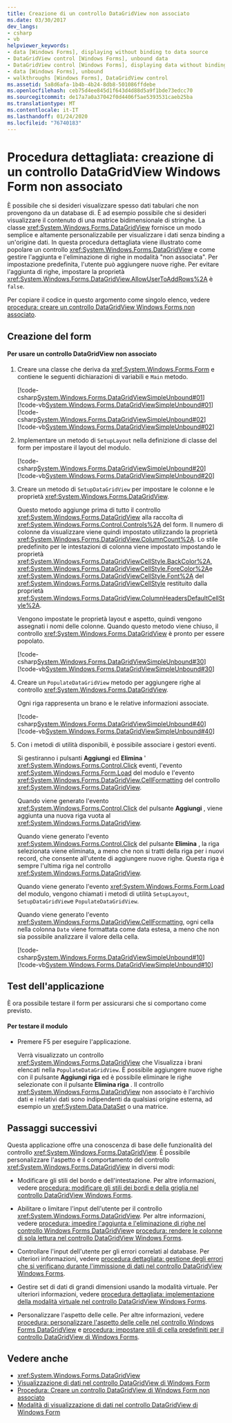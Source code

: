 ```yaml
---
title: Creazione di un controllo DataGridView non associato
ms.date: 03/30/2017
dev_langs:
- csharp
- vb
helpviewer_keywords:
- data [Windows Forms], displaying without binding to data source
- DataGridView control [Windows Forms], unbound data
- DataGridView control [Windows Forms], displaying data without binding to a data source
- data [Windows Forms], unbound
- walkthroughs [Windows Forms], DataGridView control
ms.assetid: 5a8d6afa-1b4b-4b24-8db8-501086ffdebe
ms.openlocfilehash: ceb75d4ee845d1f643d4d88d5a9f1bde73edcc70
ms.sourcegitcommit: de17a7a0a37042f0d4406f5ae5393531caeb25ba
ms.translationtype: MT
ms.contentlocale: it-IT
ms.lasthandoff: 01/24/2020
ms.locfileid: "76740183"
---
```

# <a name="walkthrough-creating-an-unbound-windows-forms-datagridview-control"></a>Procedura dettagliata: creazione di un controllo DataGridView Windows Form non associato
È possibile che si desideri visualizzare spesso dati tabulari che non provengono da un database di. È ad esempio possibile che si desideri visualizzare il contenuto di una matrice bidimensionale di stringhe. La classe <xref:System.Windows.Forms.DataGridView> fornisce un modo semplice e altamente personalizzabile per visualizzare i dati senza binding a un'origine dati. In questa procedura dettagliata viene illustrato come popolare un controllo <xref:System.Windows.Forms.DataGridView> e come gestire l'aggiunta e l'eliminazione di righe in modalità "non associata". Per impostazione predefinita, l'utente può aggiungere nuove righe. Per evitare l'aggiunta di righe, impostare la proprietà <xref:System.Windows.Forms.DataGridView.AllowUserToAddRows%2A> è `false`.  
  
 Per copiare il codice in questo argomento come singolo elenco, vedere [procedura: creare un controllo DataGridView Windows Forms non associato](how-to-create-an-unbound-windows-forms-datagridview-control.md).  
  
## <a name="creating-the-form"></a>Creazione del form  
  
#### <a name="to-use-an-unbound-datagridview-control"></a>Per usare un controllo DataGridView non associato  
  
1. Creare una classe che deriva da <xref:System.Windows.Forms.Form> e contiene le seguenti dichiarazioni di variabili e `Main` metodo.  
  
     [!code-csharp[System.Windows.Forms.DataGridViewSimpleUnbound#01](~/samples/snippets/csharp/VS_Snippets_Winforms/System.Windows.Forms.DataGridViewSimpleUnbound/CS/simpleunbound.cs#01)]
     [!code-vb[System.Windows.Forms.DataGridViewSimpleUnbound#01](~/samples/snippets/visualbasic/VS_Snippets_Winforms/System.Windows.Forms.DataGridViewSimpleUnbound/VB/simpleunbound.vb#01)]  
    [!code-csharp[System.Windows.Forms.DataGridViewSimpleUnbound#02](~/samples/snippets/csharp/VS_Snippets_Winforms/System.Windows.Forms.DataGridViewSimpleUnbound/CS/simpleunbound.cs#02)]
    [!code-vb[System.Windows.Forms.DataGridViewSimpleUnbound#02](~/samples/snippets/visualbasic/VS_Snippets_Winforms/System.Windows.Forms.DataGridViewSimpleUnbound/VB/simpleunbound.vb#02)]  
  
2. Implementare un metodo di `SetupLayout` nella definizione di classe del form per impostare il layout del modulo.  
  
     [!code-csharp[System.Windows.Forms.DataGridViewSimpleUnbound#20](~/samples/snippets/csharp/VS_Snippets_Winforms/System.Windows.Forms.DataGridViewSimpleUnbound/CS/simpleunbound.cs#20)]
     [!code-vb[System.Windows.Forms.DataGridViewSimpleUnbound#20](~/samples/snippets/visualbasic/VS_Snippets_Winforms/System.Windows.Forms.DataGridViewSimpleUnbound/VB/simpleunbound.vb#20)]  
  
3. Creare un metodo di `SetupDataGridView` per impostare le colonne e le proprietà <xref:System.Windows.Forms.DataGridView>.  
  
     Questo metodo aggiunge prima di tutto il controllo <xref:System.Windows.Forms.DataGridView> alla raccolta di <xref:System.Windows.Forms.Control.Controls%2A> del form. Il numero di colonne da visualizzare viene quindi impostato utilizzando la proprietà <xref:System.Windows.Forms.DataGridView.ColumnCount%2A>. Lo stile predefinito per le intestazioni di colonna viene impostato impostando le proprietà <xref:System.Windows.Forms.DataGridViewCellStyle.BackColor%2A>, <xref:System.Windows.Forms.DataGridViewCellStyle.ForeColor%2A>e <xref:System.Windows.Forms.DataGridViewCellStyle.Font%2A> del <xref:System.Windows.Forms.DataGridViewCellStyle> restituito dalla proprietà <xref:System.Windows.Forms.DataGridView.ColumnHeadersDefaultCellStyle%2A>.  
  
     Vengono impostate le proprietà layout e aspetto, quindi vengono assegnati i nomi delle colonne. Quando questo metodo viene chiuso, il controllo <xref:System.Windows.Forms.DataGridView> è pronto per essere popolato.  
  
     [!code-csharp[System.Windows.Forms.DataGridViewSimpleUnbound#30](~/samples/snippets/csharp/VS_Snippets_Winforms/System.Windows.Forms.DataGridViewSimpleUnbound/CS/simpleunbound.cs#30)]
     [!code-vb[System.Windows.Forms.DataGridViewSimpleUnbound#30](~/samples/snippets/visualbasic/VS_Snippets_Winforms/System.Windows.Forms.DataGridViewSimpleUnbound/VB/simpleunbound.vb#30)]  
  
4. Creare un `PopulateDataGridView` metodo per aggiungere righe al controllo <xref:System.Windows.Forms.DataGridView>.  
  
     Ogni riga rappresenta un brano e le relative informazioni associate.  
  
     [!code-csharp[System.Windows.Forms.DataGridViewSimpleUnbound#40](~/samples/snippets/csharp/VS_Snippets_Winforms/System.Windows.Forms.DataGridViewSimpleUnbound/CS/simpleunbound.cs#40)]
     [!code-vb[System.Windows.Forms.DataGridViewSimpleUnbound#40](~/samples/snippets/visualbasic/VS_Snippets_Winforms/System.Windows.Forms.DataGridViewSimpleUnbound/VB/simpleunbound.vb#40)]  
  
5. Con i metodi di utilità disponibili, è possibile associare i gestori eventi.  
  
     Si gestiranno i pulsanti **Aggiungi** ed **Elimina** ' <xref:System.Windows.Forms.Control.Click> eventi, l'evento <xref:System.Windows.Forms.Form.Load> del modulo e l'evento <xref:System.Windows.Forms.DataGridView.CellFormatting> del controllo <xref:System.Windows.Forms.DataGridView>.  
  
     Quando viene generato l'evento <xref:System.Windows.Forms.Control.Click> del pulsante **Aggiungi** , viene aggiunta una nuova riga vuota al <xref:System.Windows.Forms.DataGridView>.  
  
     Quando viene generato l'evento <xref:System.Windows.Forms.Control.Click> del pulsante **Elimina** , la riga selezionata viene eliminata, a meno che non si tratti della riga per i nuovi record, che consente all'utente di aggiungere nuove righe. Questa riga è sempre l'ultima riga nel controllo <xref:System.Windows.Forms.DataGridView>.  
  
     Quando viene generato l'evento <xref:System.Windows.Forms.Form.Load> del modulo, vengono chiamati i metodi di utilità `SetupLayout`, `SetupDataGridView`e `PopulateDataGridView`.  
  
     Quando viene generato l'evento <xref:System.Windows.Forms.DataGridView.CellFormatting>, ogni cella nella colonna `Date` viene formattata come data estesa, a meno che non sia possibile analizzare il valore della cella.  
  
     [!code-csharp[System.Windows.Forms.DataGridViewSimpleUnbound#10](~/samples/snippets/csharp/VS_Snippets_Winforms/System.Windows.Forms.DataGridViewSimpleUnbound/CS/simpleunbound.cs#10)]
     [!code-vb[System.Windows.Forms.DataGridViewSimpleUnbound#10](~/samples/snippets/visualbasic/VS_Snippets_Winforms/System.Windows.Forms.DataGridViewSimpleUnbound/VB/simpleunbound.vb#10)]  
  
## <a name="testing-the-application"></a>Test dell'applicazione  
 È ora possibile testare il form per assicurarsi che si comportano come previsto.  
  
#### <a name="to-test-the-form"></a>Per testare il modulo  
  
- Premere F5 per eseguire l'applicazione.  
  
     Verrà visualizzato un controllo <xref:System.Windows.Forms.DataGridView> che Visualizza i brani elencati nella `PopulateDataGridView`. È possibile aggiungere nuove righe con il pulsante **Aggiungi riga** ed è possibile eliminare le righe selezionate con il pulsante **Elimina riga** . Il controllo <xref:System.Windows.Forms.DataGridView> non associato è l'archivio dati e i relativi dati sono indipendenti da qualsiasi origine esterna, ad esempio un <xref:System.Data.DataSet> o una matrice.  
  
## <a name="next-steps"></a>Passaggi successivi  
 Questa applicazione offre una conoscenza di base delle funzionalità del controllo <xref:System.Windows.Forms.DataGridView>. È possibile personalizzare l'aspetto e il comportamento del controllo <xref:System.Windows.Forms.DataGridView> in diversi modi:  
  
- Modificare gli stili del bordo e dell'intestazione. Per altre informazioni, vedere [procedura: modificare gli stili dei bordi e della griglia nel controllo DataGridView Windows Forms](change-the-border-and-gridline-styles-in-the-datagrid.md).  
  
- Abilitare o limitare l'input dell'utente per il controllo <xref:System.Windows.Forms.DataGridView>. Per altre informazioni, vedere [procedura: impedire l'aggiunta e l'eliminazione di righe nel controllo Windows Forms DataGridView](prevent-row-addition-and-deletion-datagridview.md)e [procedura: rendere le colonne di sola lettura nel controllo DataGridView Windows Forms](how-to-make-columns-read-only-in-the-windows-forms-datagridview-control.md).  
  
- Controllare l'input dell'utente per gli errori correlati al database. Per ulteriori informazioni, vedere [procedura dettagliata: gestione degli errori che si verificano durante l'immissione di dati nel controllo DataGridView Windows Forms](handling-errors-that-occur-during-data-entry-in-the-datagrid.md).  
  
- Gestire set di dati di grandi dimensioni usando la modalità virtuale. Per ulteriori informazioni, vedere [procedura dettagliata: implementazione della modalità virtuale nel controllo DataGridView Windows Forms](implementing-virtual-mode-wf-datagridview-control.md).  
  
- Personalizzare l'aspetto delle celle. Per altre informazioni, vedere [procedura: personalizzare l'aspetto delle celle nel controllo Windows Forms DataGridView](customize-the-appearance-of-cells-in-the-datagrid.md) e [procedura: impostare stili di cella predefiniti per il controllo DataGridView di Windows Forms](how-to-set-default-cell-styles-for-the-windows-forms-datagridview-control.md).  
  
## <a name="see-also"></a>Vedere anche

- <xref:System.Windows.Forms.DataGridView>
- [Visualizzazione di dati nel controllo DataGridView di Windows Form](displaying-data-in-the-windows-forms-datagridview-control.md)
- [Procedura: Creare un controllo DataGridView di Windows Form non associato](how-to-create-an-unbound-windows-forms-datagridview-control.md)
- [Modalità di visualizzazione di dati nel controllo DataGridView di Windows Form](data-display-modes-in-the-windows-forms-datagridview-control.md)
